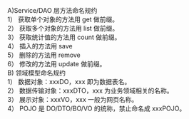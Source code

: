 A)Service/DAO 层方法命名规约<br>
    1） 获取单个对象的方法用 get 做前缀。<br>
    2） 获取多个对象的方法用 list 做前缀。<br>
    3） 获取统计值的方法用 count 做前缀。<br>
    4） 插入的方法用 save<br>
    5） 删除的方法用 remove<br>
    6） 修改的方法用 update 做前缀。<br>
B) 领域模型命名规约<br>
    1） 数据对象：xxxDO，xxx 即为数据表名。<br>
    2） 数据传输对象：xxxDTO，xxx 为业务领域相关的名称。<br>
    3） 展示对象：xxxVO，xxx 一般为网页名称。<br>
    4） POJO 是 DO/DTO/BO/VO 的统称，禁止命名成 xxxPOJO。<br>